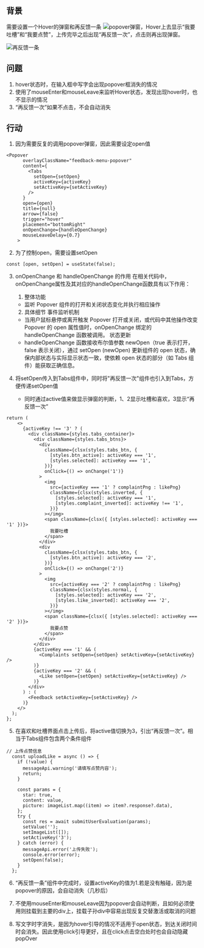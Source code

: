 ## 背景
需要设置一个Hover的弹窗和再反馈一条
![popover弹窗](/assets/img/popover.jpg "popover弹窗")，Hover上去显示“我要吐槽”和“我要点赞”，上传完毕之后出现“再反馈一次”，点击则再出现弹窗。

![再反馈一条](/assets/img/feedback.jgp "再反馈一条")
## 问题
1. hover状态时，在输入框中写字会出现popover框消失的情况
2. 使用了mouseEnter和mouseLeave来监听Hover状态，发现出现hover时，也不显示的情况
3. “再反馈一次”如果不点击，不会自动消失

## 行动
1. 因为需要反复的调用popover弹窗，因此需要设定open值
```dsx
<Popover
      overlayClassName="feedback-menu-popover"
      content={
        <Tabs
          setOpen={setOpen}
          activeKey={activeKey}
          setActiveKey={setActiveKey}
        />
      }
      open={open}
      title={null}
      arrow={false}
      trigger="hover"
      placement="bottomRight"
      onOpenChange={handleOpenChange}
      mouseLeaveDelay={0.7}
    >
```
2. 为了控制open，需要设置setOpen
```dsx
const [open, setOpen] = useState(false);
```

3. onOpenChange 和 handleOpenChange 的作用
在相关代码中，onOpenChange属性及其对应的handleOpenChange函数具有以下作用：
    1. 整体功能
    - 监听 Popover 组件的打开和关闭状态变化并执行相应操作
    2.  具体细节
    事件监听机制
    - 当用户鼠标悬停或离开触发 Popover 打开或关闭，或代码中其他操作改变 Popover 的 open 属性值时，onOpenChange 绑定的 handleOpenChange 函数被调用。
    状态更新
    - handleOpenChange 函数接收布尔值参数 newOpen（true 表示打开，false 表示关闭），通过 setOpen (newOpen) 更新组件的 open 状态，确保内部状态与实际显示状态一致，使依赖 open 状态的部分（如 Tabs 组件）能获取正确信息。

4. 将setOpen传入到Tabs组件中，同时将"再反馈一次"组件也引入到Tabs，方便传递setOpen值
    - 同时通过active值来做显示弹窗的判断，1、2显示吐槽和喜欢，3显示“再反馈一次”
```tsx
return (
    <>
      {activeKey !== '3' ? (
        <div className={styles.tabs_container}>
          <div className={styles.tabs_btns}>
            <div
              className={clsx(styles.tabs_btn, {
                [styles.btn_active]: activeKey === '1',
                [styles.selected]: activeKey === '1',
              })}
              onClick={() => onChange('1')}
            >
              <img
                src={activeKey === '1' ? complaintPng : likePng}
                className={clsx(styles.inverted, {
                  [styles.selected]: activeKey === '1',
                  [styles.complaint_inverted]: activeKey !== '1',
                })}
              ></img>
              <span className={clsx({ [styles.selected]: activeKey === '1' })}>
                我要吐槽
              </span>
            </div>
            <div
              className={clsx(styles.tabs_btn, {
                [styles.btn_active]: activeKey === '2',
              })}
              onClick={() => onChange('2')}
            >
              <img
                src={activeKey === '2' ? complaintPng : likePng}
                className={clsx(styles.normal, {
                  [styles.selected]: activeKey === '2',
                  [styles.like_inverted]: activeKey === '2',
                })}
              ></img>
              <span className={clsx({ [styles.selected]: activeKey === '2' })}>
                我要点赞
              </span>
            </div>
          </div>
          {activeKey === '1' && (
            <Complaints setOpen={setOpen} setActiveKey={setActiveKey} />
          )}
          {activeKey === '2' && (
            <Like setOpen={setOpen} setActiveKey={setActiveKey} />
          )}
        </div>
      ) : (
        <Feedback setActiveKey={setActiveKey} />
      )}
    </>
  );
};
```

5. 在喜欢和吐槽界面点击上传后，将active值切换为3，引出“再反馈一次”。相当于Tabs组件包含两个条件组件
``` tsx
// 上传点赞信息
  const uploadLike = async () => {
    if (!value) {
      messageApi.warning('请填写点赞内容');
      return;
    }

    const params = {
      star: true,
      content: value,
      picture: imageList.map((item) => item?.response?.data),
    };
    try {
      const res = await submitUserEvaluation(params);
      setValue('');
      setImageList([]);
      setActiveKey('3');
    } catch (error) {
      messageApi.error('上传失败');
      console.error(error);
      setOpen(false);
    }
  };
  ```

6. “再反馈一条”组件中完成时，设置activeKey的值为1.若是没有触碰，因为是popover的原因，会自动消失（几秒后）

7. 不使用mouseEnter和mouseLeave因为popover会自动判断，且如何必须使用则挂载到主要的div上，挂载子孙div中容易出现反复交替激活或取消的问题

8. 写文字时字消失，是因为hover引导的情况不适用于open状态，到达关闭时间时会消失。因此使用click引导更好，且在click点击空白处时也会自动隐藏popOver